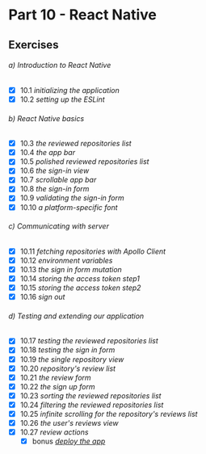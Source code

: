 # Part 10 - React Native


## Exercises

###### a) Introduction to React Native
- [x] 10.1 _initializing the application_  
- [x] 10.2 _setting up the ESLint_  

###### b) React Native basics
- [x] 10.3 _the reviewed repositories list_  
- [x] 10.4 _the app bar_  
- [x] 10.5 _polished reviewed repositories list_  
- [x] 10.6 _the sign-in view_  
- [x] 10.7 _scrollable app bar_  
- [x] 10.8 _the sign-in form_  
- [x] 10.9 _validating the sign-in form_  
- [x] 10.10 _a platform-specific font_  

###### c) Communicating with server
- [x] 10.11 _fetching repositories with Apollo Client_  
- [x] 10.12 _environment variables_  
- [x] 10.13 _the sign in form mutation_  
- [x] 10.14 _storing the access token step1_  
- [x] 10.15 _storing the access token step2_  
- [x] 10.16 _sign out_  

###### d) Testing and extending our application
- [x] 10.17 _testing the reviewed repositories list_  
- [x] 10.18 _testing the sign in form_  
- [x] 10.19 _the single repository view_  
- [x] 10.20 _repository's review list_  
- [x] 10.21 _the review form_  
- [x] 10.22 _the sign up form_  
- [x] 10.23 _sorting the reviewed repositories list_  
- [x] 10.24 _filtering the reviewed repositories list_  
- [x] 10.25 _infinite scrolling for the repository's reviews list_  
- [x] 10.26 _the user's reviews view_  
- [x] 10.27 _review actions_  
  - [x] bonus _[deploy the app](https://github.com/valolipasto/FullStackOpen/releases/tag/e10.27)_
